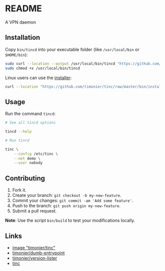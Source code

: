 # README

A VPN daemon

## Installation

Copy `bin/tincd` into your executable folder (like `/usr/local/bin` or `$HOME/bin`):

```sh
sudo curl --location --output /usr/local/bin/tincd "https://github.com/timonier/tinc/raw/master/bin/tincd"
sudo chmod +x /usr/local/bin/tincd
```

Linux users can use the [installer](https://github.com/timonier/tinc/blob/master/bin/installer):

```sh
curl --location "https://github.com/timonier/tinc/raw/master/bin/installer" | sudo sh -s install
```

## Usage

Run the command `tincd`:

```sh
# See all tincd options

tincd --help

# Run tincd

tinc \
    --config /etc/tinc \
    --net demo \
    --user nobody
```

## Contributing

1. Fork it.
2. Create your branch: `git checkout -b my-new-feature`.
3. Commit your changes: `git commit -am 'Add some feature'`.
4. Push to the branch: `git push origin my-new-feature`.
5. Submit a pull request.

__Note__: Use the script `bin/build` to test your modifications locally.

## Links

* [image "timonier/tinc"](https://hub.docker.com/r/timonier/tinc/)
* [timonier/dumb-entrypoint](https://github.com/timonier/dumb-entrypoint)
* [timonier/version-lister](https://github.com/timonier/version-lister)
* [tinc](https://www.tinc-vpn.org/)
